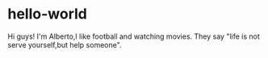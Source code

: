 # hello-world

Hi guys!
I'm Alberto,I like football and watching movies.
They say "life is not serve yourself,but help someone".
